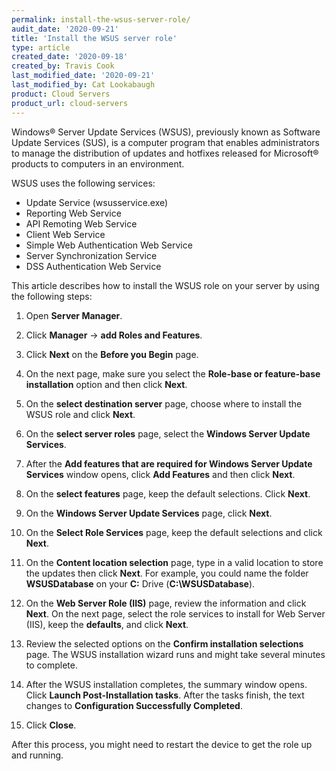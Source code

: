 ```yaml
---
permalink: install-the-wsus-server-role/
audit_date: '2020-09-21'
title: 'Install the WSUS server role'
type: article
created_date: '2020-09-18'
created_by: Travis Cook
last_modified_date: '2020-09-21'
last_modified_by: Cat Lookabaugh
product: Cloud Servers
product_url: cloud-servers
---
```


Windows&reg; Server Update Services (WSUS), previously known as Software Update Services (SUS), is a computer
program that enables administrators to manage the distribution of updates and hotfixes released for Microsoft&reg;
products to computers in an environment.

WSUS uses the following services:

- Update Service (wsusservice.exe)
- Reporting Web Service
- API Remoting Web Service
- Client Web Service
- Simple Web Authentication Web Service
- Server Synchronization Service
- DSS Authentication Web Service

This article describes how to install the WSUS role on your server by using the following steps:

1. Open **Server Manager**.

2. Click **Manager** -> **add Roles and Features**.
	
3. Click **Next** on the **Before you Begin** page.
	
4. On the next page, make sure you select the **Role-base or feature-base installation** option and then click **Next**.
	
5. On the **select destination server** page, choose where to install the WSUS role and click **Next**.
	
6. On the **select server roles** page, select the **Windows Server Update Services**.
	
7. After the **Add features that are required for Windows Server Update Services** window opens, click 
   **Add Features** and then click **Next**.
	
8. On the **select features** page, keep the default selections. Click **Next**.
	
9. On the **Windows Server Update Services** page, click **Next**.
	
10. On the **Select Role Services** page, keep the default selections and click **Next**.
	
11. On the **Content location selection** page, type in a valid location to store the updates then click **Next**.
    For example, you could name the folder **WSUSDatabase** on your **C:** Drive (**C:\WSUSDatabase**).
	
12. On the **Web Server Role (IIS)** page, review the information and click **Next**. On the next page, select
    the role services to install for Web Server (IIS), keep the **defaults**, and click **Next**.
	
13. Review the selected options on the **Confirm installation selections** page. The WSUS installation wizard
    runs and might take several minutes to complete.
	
14. After the WSUS installation completes, the summary window opens. Click **Launch Post-Installation tasks**.
    After the tasks finish, the text changes to **Configuration Successfully Completed**.
	
15. Click **Close**.


After this process, you might need to restart the device to get the role up and running.
